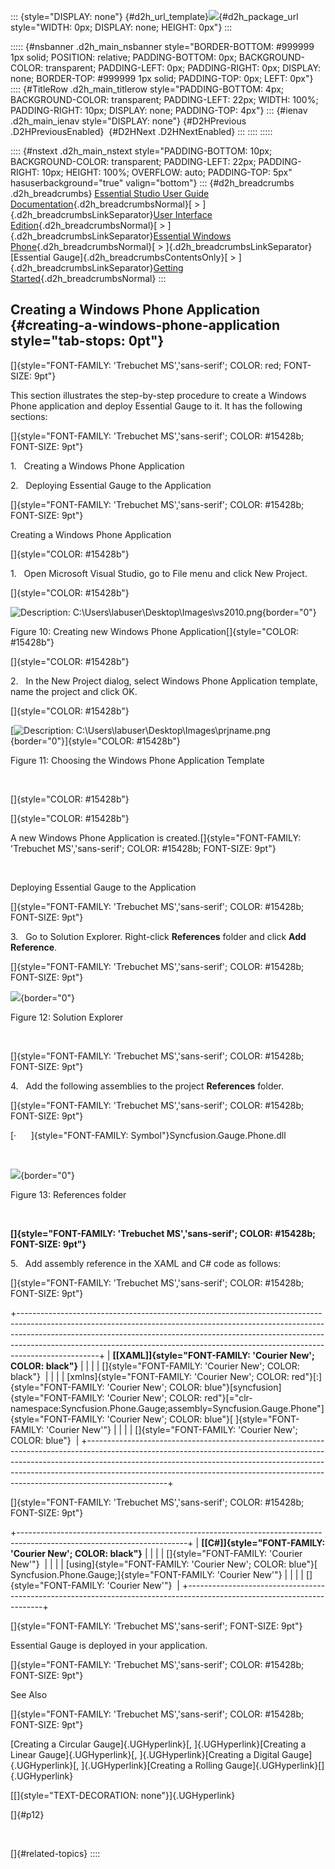 ::: {style="DISPLAY: none"}
[](ms-xhelp:///?Id=d2h_url_template){#d2h_url_template}![](!package_url!){#d2h_package_url style="WIDTH: 0px; DISPLAY: none; HEIGHT: 0px"}
:::

::::: {#nsbanner .d2h_main_nsbanner style="BORDER-BOTTOM: #999999 1px solid; POSITION: relative; PADDING-BOTTOM: 0px; BACKGROUND-COLOR: transparent; PADDING-LEFT: 0px; PADDING-RIGHT: 0px; DISPLAY: none; BORDER-TOP: #999999 1px solid; PADDING-TOP: 0px; LEFT: 0px"}
:::: {#TitleRow .d2h_main_titlerow style="PADDING-BOTTOM: 4px; BACKGROUND-COLOR: transparent; PADDING-LEFT: 22px; WIDTH: 100%; PADDING-RIGHT: 10px; DISPLAY: none; PADDING-TOP: 4px"}
::: {#ienav .d2h_main_ienav style="DISPLAY: none"}
[](ms-xhelp:///?Id=ffd40447-9d9e-4113-ac34-dcdd95fcc3c5){#D2HPrevious .D2HPreviousEnabled}  [](ms-xhelp:///?Id=17dca708-1e27-4102-bc4a-811d5fcbd067){#D2HNext .D2HNextEnabled}
:::
::::
:::::

:::: {#nstext .d2h_main_nstext style="PADDING-BOTTOM: 10px; BACKGROUND-COLOR: transparent; PADDING-LEFT: 22px; PADDING-RIGHT: 10px; HEIGHT: 100%; OVERFLOW: auto; PADDING-TOP: 5px" hasuserbackground="true" valign="bottom"}
::: {#d2h_breadcrumbs .d2h_breadcrumbs}
[Essential Studio User Guide Documentation](ms-xhelp:///?Id=12457748-09e3-4d74-a240-8e049cedf030){.d2h_breadcrumbsNormal}[ \> ]{.d2h_breadcrumbsLinkSeparator}[User Interface Edition](ms-xhelp:///?Id=c29296b7-531c-413b-a0ec-488ca1f7f669){.d2h_breadcrumbsNormal}[ \> ]{.d2h_breadcrumbsLinkSeparator}[Essential Windows Phone](ms-xhelp:///?Id=5ea1999c-4eff-4775-b84e-407dc825f555){.d2h_breadcrumbsNormal}[ \> ]{.d2h_breadcrumbsLinkSeparator}[Essential Gauge]{.d2h_breadcrumbsContentsOnly}[ \> ]{.d2h_breadcrumbsLinkSeparator}[Getting Started](ms-xhelp:///?Id=efadc578-b229-4181-a354-fb5ce2e3dde7){.d2h_breadcrumbsNormal}
:::

## Creating a Windows Phone Application {#creating-a-windows-phone-application style="tab-stops: 0pt"}

[]{style="FONT-FAMILY: 'Trebuchet MS','sans-serif'; COLOR: red; FONT-SIZE: 9pt"} 

This section illustrates the step-by-step procedure to create a Windows Phone application and deploy Essential Gauge to it. It has the following sections:

[]{style="FONT-FAMILY: 'Trebuchet MS','sans-serif'; COLOR: #15428b; FONT-SIZE: 9pt"} 

1.   Creating a Windows Phone Application

2.   Deploying Essential Gauge to the Application

[]{style="FONT-FAMILY: 'Trebuchet MS','sans-serif'; COLOR: #15428b; FONT-SIZE: 9pt"} 

Creating a Windows Phone Application

[]{style="COLOR: #15428b"} 

1.   Open Microsoft Visual Studio, go to File menu and click New Project.

[]{style="COLOR: #15428b"} 

![Description: C:\\Users\\labuser\\Desktop\\Images\\vs2010.png](ImagesExt/image74_15.jpg){border="0"}

Figure 10: Creating new Windows Phone Application[]{style="COLOR: #15428b"}

[]{style="COLOR: #15428b"} 

2.   In the New Project dialog, select Windows Phone Application template, name the project and click OK.

[]{style="COLOR: #15428b"} 

[![Description: C:\\Users\\labuser\\Desktop\\Images\\prjname.png](ImagesExt/image74_16.jpg){border="0"}]{style="COLOR: #15428b"}

Figure 11: Choosing the Windows Phone Application Template

 

[]{style="COLOR: #15428b"} 

[]{style="COLOR: #15428b"} 

A new Windows Phone Application is created.[]{style="FONT-FAMILY: 'Trebuchet MS','sans-serif'; COLOR: #15428b; FONT-SIZE: 9pt"}

 

Deploying Essential Gauge to the Application

[]{style="FONT-FAMILY: 'Trebuchet MS','sans-serif'; COLOR: #15428b; FONT-SIZE: 9pt"} 

3.   Go to Solution Explorer. Right-click **References** folder and click **Add Reference**.

[]{style="FONT-FAMILY: 'Trebuchet MS','sans-serif'; COLOR: #15428b; FONT-SIZE: 9pt"} 

![](ImagesExt/image74_17.png){border="0"}

Figure 12: Solution Explorer

 

[]{style="FONT-FAMILY: 'Trebuchet MS','sans-serif'; COLOR: #15428b; FONT-SIZE: 9pt"} 

4.   Add the following assemblies to the project **References** folder.

[]{style="FONT-FAMILY: 'Trebuchet MS','sans-serif'; COLOR: #15428b; FONT-SIZE: 9pt"} 

[·      ]{style="FONT-FAMILY: Symbol"}Syncfusion.Gauge.Phone.dll

 

![](ImagesExt/image74_18.jpg){border="0"}

Figure 13: References folder

 

**[]{style="FONT-FAMILY: 'Trebuchet MS','sans-serif'; COLOR: #15428b; FONT-SIZE: 9pt"}** 

5.   Add assembly reference in the XAML and C# code as follows:

[]{style="FONT-FAMILY: 'Trebuchet MS','sans-serif'; COLOR: #15428b; FONT-SIZE: 9pt"} 

+--------------------------------------------------------------------------------------------------------------------------------------------------------------------------------------------------------------------------------------------------------------------------------------------------------------------------------------------+
| **[\[XAML\]]{style="FONT-FAMILY: 'Courier New'; COLOR: black"}**                                                                                                                                                                                                                                                                           |
|                                                                                                                                                                                                                                                                                                                                            |
| []{style="FONT-FAMILY: 'Courier New'; COLOR: black"}                                                                                                                                                                                                                                                                                       |
|                                                                                                                                                                                                                                                                                                                                            |
| [xmlns]{style="FONT-FAMILY: 'Courier New'; COLOR: red"}[:]{style="FONT-FAMILY: 'Courier New'; COLOR: blue"}[syncfusion]{style="FONT-FAMILY: 'Courier New'; COLOR: red"}[=\"clr-namespace:Syncfusion.Phone.Gauge;assembly=Syncfusion.Gauge.Phone\"]{style="FONT-FAMILY: 'Courier New'; COLOR: blue"}[ ]{style="FONT-FAMILY: 'Courier New'"} |
|                                                                                                                                                                                                                                                                                                                                            |
| []{style="FONT-FAMILY: 'Courier New'; COLOR: blue"}                                                                                                                                                                                                                                                                                        |
+--------------------------------------------------------------------------------------------------------------------------------------------------------------------------------------------------------------------------------------------------------------------------------------------------------------------------------------------+

[]{style="FONT-FAMILY: 'Trebuchet MS','sans-serif'; COLOR: #15428b; FONT-SIZE: 9pt"} 

+------------------------------------------------------------------------------------------------------------------------+
| **[\[C#\]]{style="FONT-FAMILY: 'Courier New'; COLOR: black"}**                                                         |
|                                                                                                                        |
| []{style="FONT-FAMILY: 'Courier New'"}                                                                                 |
|                                                                                                                        |
| [using]{style="FONT-FAMILY: 'Courier New'; COLOR: blue"}[ Syncfusion.Phone.Gauge;]{style="FONT-FAMILY: 'Courier New'"} |
|                                                                                                                        |
| []{style="FONT-FAMILY: 'Courier New'"}                                                                                 |
+------------------------------------------------------------------------------------------------------------------------+

[]{style="FONT-FAMILY: 'Trebuchet MS','sans-serif'; FONT-SIZE: 9pt"} 

Essential Gauge is deployed in your application.

[]{style="FONT-FAMILY: 'Trebuchet MS','sans-serif'; COLOR: #15428b; FONT-SIZE: 9pt"} 

See Also

[]{style="FONT-FAMILY: 'Trebuchet MS','sans-serif'; COLOR: #15428b; FONT-SIZE: 9pt"} 

[Creating a Circular Gauge]{.UGHyperlink}[, ]{.UGHyperlink}[Creating a Linear Gauge]{.UGHyperlink}[, ]{.UGHyperlink}[Creating a Digital Gauge]{.UGHyperlink}[, ]{.UGHyperlink}[Creating a Rolling Gauge]{.UGHyperlink}[]{.UGHyperlink}

[[]{style="TEXT-DECORATION: none"}]{.UGHyperlink} 

[]{#p12} 

 

[]{#related-topics}
::::
